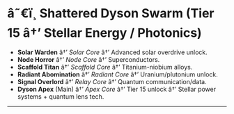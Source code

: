 ﻿# â˜€ï¸ Shattered Dyson Swarm (Tier 15 â†’ Stellar Energy / Photonics)

- **Solar Warden** â†’ _Solar Core_ â†’ Advanced solar overdrive unlock.
- **Node Horror** â†’ _Node Core_ â†’ Superconductors.
- **Scaffold Titan** â†’ _Scaffold Core_ â†’ Titanium-niobium alloys.
- **Radiant Abomination** â†’ _Radiant Core_ â†’ Uranium/plutonium unlock.
- **Signal Overlord** â†’ _Relay Core_ â†’ Quantum communication/data.
- **Dyson Apex** (Main) â†’ _Apex Core_ â†’ Tier 15 unlock â†’ Stellar power systems + quantum lens tech.

---

#
